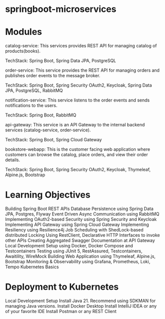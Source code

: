 # springboot-microservices

# Modules
catalog-service: This services provides REST API for managing catalog of products(books).

TechStack: Spring Boot, Spring Data JPA, PostgreSQL

order-service: This service provides the REST API for managing orders and publishes order events to the message broker.

TechStack: Spring Boot, Spring Security OAuth2, Keycloak, Spring Data JPA, PostgreSQL, RabbitMQ

notification-service: This service listens to the order events and sends notifications to the users.

TechStack: Spring Boot, RabbitMQ

api-gateway: This service is an API Gateway to the internal backend services (catalog-service, order-service).

TechStack: Spring Boot, Spring Cloud Gateway

bookstore-webapp: This is the customer facing web application where customers can browse the catalog, place orders, and view their order details.

TechStack: Spring Boot, Spring Security OAuth2, Keycloak, Thymeleaf, Alpine.js, Bootstrap

# Learning Objectives
Building Spring Boot REST APIs
Database Persistence using Spring Data JPA, Postgres, Flyway
Event Driven Async Communication using RabbitMQ
Implementing OAuth2-based Security using Spring Security and Keycloak
Implementing API Gateway using Spring Cloud Gateway
Implementing Resiliency using Resilience4j
Job Scheduling with ShedLock-based distributed Locking
Using RestClient, Declarative HTTP Interfaces to invoke other APIs
Creating Aggregated Swagger Documentation at API Gateway
Local Development Setup using Docker, Docker Compose and Testcontainers
Testing using JUnit 5, RestAssured, Testcontainers, Awaitility, WireMock
Building Web Application using Thymeleaf, Alpine.js, Bootstrap
Monitoring & Observability using Grafana, Prometheus, Loki, Tempo
Kubernetes Basics


# Deployment to Kubernetes
Local Development Setup
Install Java 21. Recommend using SDKMAN for managing Java versions.
Install Docker Desktop
Install IntelliJ IDEA or any of your favorite IDE
Install Postman or any REST Client
